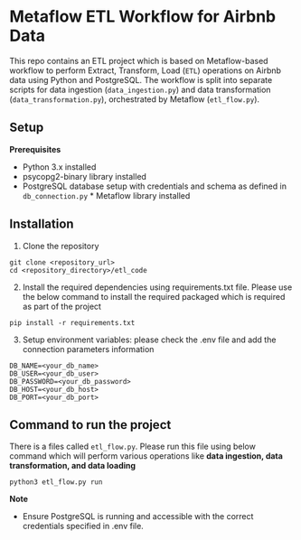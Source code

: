 # Metaflow ETL Workflow for Airbnb Data

This repo contains an ETL project which is based on Metaflow-based workflow to perform Extract, Transform, Load (`ETL`) operations on Airbnb data using Python and PostgreSQL. The workflow is split into separate scripts for data ingestion (`data_ingestion.py`) and data transformation (`data_transformation.py`), orchestrated by Metaflow (`etl_flow.py`).


## Setup

**Prerequisites**

   * Python 3.x installed
   * psycopg2-binary library installed
   * PostgreSQL database setup with credentials and schema as defined in `db_connection.py`
    * Metaflow library installed

## Installation

1. Clone the repository

```
git clone <repository_url>
cd <repository_directory>/etl_code
```
2. Install the required dependencies using requirements.txt file. Please use the below command to install the required packaged which is required as part of the project
```
pip install -r requirements.txt
```
3. Setup environment variables:
please check the .env file and add the connection parameters information
```
DB_NAME=<your_db_name>
DB_USER=<your_db_user>
DB_PASSWORD=<your_db_password>
DB_HOST=<your_db_host>
DB_PORT=<your_db_port>
```


## Command to run the project
There is a files called ```etl_flow.py```. Please run this file using below command which will perform various operations like **data ingestion, data transformation, and data loading**
```
python3 etl_flow.py run
```

**Note**

* Ensure PostgreSQL is running and accessible with the correct credentials specified in .env file.
